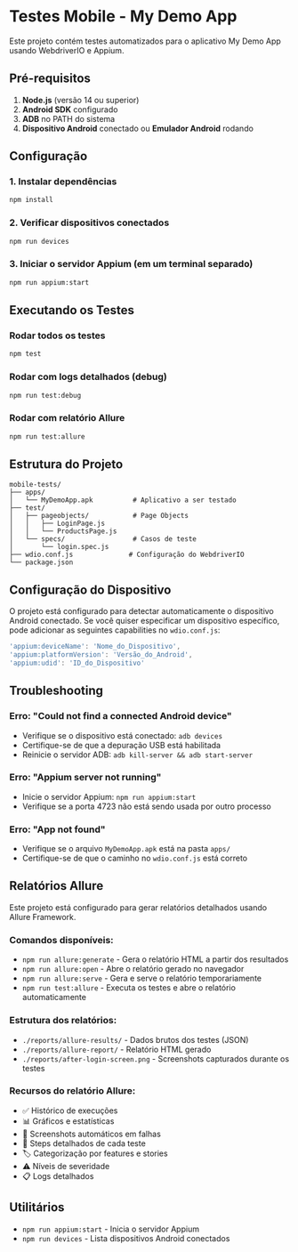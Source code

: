 # Testes Mobile - My Demo App

Este projeto contém testes automatizados para o aplicativo My Demo App usando WebdriverIO e Appium.

## Pré-requisitos

1. **Node.js** (versão 14 ou superior)
2. **Android SDK** configurado
3. **ADB** no PATH do sistema
4. **Dispositivo Android** conectado ou **Emulador Android** rodando

## Configuração

### 1. Instalar dependências
```bash
npm install
```

### 2. Verificar dispositivos conectados
```bash
npm run devices
```

### 3. Iniciar o servidor Appium (em um terminal separado)
```bash
npm run appium:start
```

## Executando os Testes

### Rodar todos os testes
```bash
npm test
```

### Rodar com logs detalhados (debug)
```bash
npm run test:debug
```

### Rodar com relatório Allure
```bash
npm run test:allure
```

## Estrutura do Projeto

```
mobile-tests/
├── apps/
│   └── MyDemoApp.apk          # Aplicativo a ser testado
├── test/
│   ├── pageobjects/           # Page Objects
│   │   ├── LoginPage.js
│   │   └── ProductsPage.js
│   └── specs/                 # Casos de teste
│       └── login.spec.js
├── wdio.conf.js              # Configuração do WebdriverIO
└── package.json
```

## Configuração do Dispositivo

O projeto está configurado para detectar automaticamente o dispositivo Android conectado. Se você quiser especificar um dispositivo específico, pode adicionar as seguintes capabilities no `wdio.conf.js`:

```javascript
'appium:deviceName': 'Nome_do_Dispositivo',
'appium:platformVersion': 'Versão_do_Android',
'appium:udid': 'ID_do_Dispositivo'
```

## Troubleshooting

### Erro: "Could not find a connected Android device"
- Verifique se o dispositivo está conectado: `adb devices`
- Certifique-se de que a depuração USB está habilitada
- Reinicie o servidor ADB: `adb kill-server && adb start-server`

### Erro: "Appium server not running"
- Inicie o servidor Appium: `npm run appium:start`
- Verifique se a porta 4723 não está sendo usada por outro processo

### Erro: "App not found"
- Verifique se o arquivo `MyDemoApp.apk` está na pasta `apps/`
- Certifique-se de que o caminho no `wdio.conf.js` está correto

## Relatórios Allure

Este projeto está configurado para gerar relatórios detalhados usando Allure Framework.

### Comandos disponíveis:

- `npm run allure:generate` - Gera o relatório HTML a partir dos resultados
- `npm run allure:open` - Abre o relatório gerado no navegador
- `npm run allure:serve` - Gera e serve o relatório temporariamente
- `npm run test:allure` - Executa os testes e abre o relatório automaticamente

### Estrutura dos relatórios:

- `./reports/allure-results/` - Dados brutos dos testes (JSON)
- `./reports/allure-report/` - Relatório HTML gerado
- `./reports/after-login-screen.png` - Screenshots capturados durante os testes

### Recursos do relatório Allure:

- ✅ Histórico de execuções
- 📊 Gráficos e estatísticas
- 📸 Screenshots automáticos em falhas
- 📝 Steps detalhados de cada teste
- 🏷️ Categorização por features e stories
- ⚠️ Níveis de severidade
- 📋 Logs detalhados

## Utilitários

- `npm run appium:start` - Inicia o servidor Appium
- `npm run devices` - Lista dispositivos Android conectados 